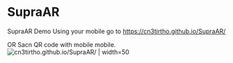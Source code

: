# SupraAR
 SupraAR Demo
Using your mobile go to https://cn3tirtho.github.io/SupraAR/

OR 
Sacn QR code with mobile mobile. 
![cn3tirtho.github.io/SupraAR/ | width=50](https://cn3tirtho.github.io/SupraAR/qr-code.png "cn3tirtho.github.io/SupraAR/")
